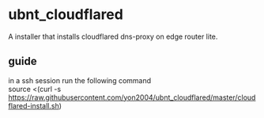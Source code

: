 # ubnt_cloudflared
A installer that installs cloudflared dns-proxy on edge router lite.

## guide
in a ssh session run the following command  
    source <(curl -s https://raw.githubusercontent.com/yon2004/ubnt_cloudflared/master/cloudflared-install.sh)
